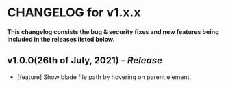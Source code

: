# CHANGELOG for v1.x.x

#### This changelog consists the bug & security fixes and new features being included in the releases listed below.

## **v1.0.0(26th of July, 2021)** - _Release_

- [feature] Show blade file path by hovering on parent element.
